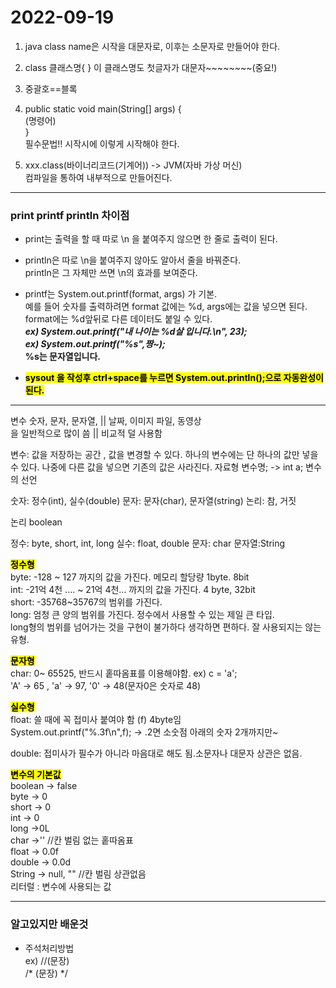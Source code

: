 2022-09-19
================================

1. java class name은 시작을 대문자로, 이후는 소문자로 만들어야 한다.   

2. class 클래스명{
}
이 클래스명도 첫글자가 대문자~~~~~~~~(중요!)  

3. 중괄호==블록

4. public static void main(String[] args) {  
	(명령어)  
	}   
필수문법!! 시작시에 이렇게 시작해야 한다.

5. xxx.class(바이너리코드(기계어)) -> JVM(자바 가상 머신)  
컴파일을 통하여 내부적으로 만들어진다.

-------------------
### print printf println 차이점
- print는 출력을 할 때 따로 \n 을 붙여주지 않으면 한 줄로 출력이 된다.   

- println은 따로 \n을 붙여주지 않아도 알아서 줄을 바꿔준다.   
println은 그 자체만 쓰면 \n의 효과를 보여준다.
 
- printf는 System.out.printf(format, args) 가 기본.  
예를 들어 숫자를 출력하려면 format 값에는 %d, args에는 값을 넣으면 된다.  
format에는 %d앞뒤로 다른 데이터도 붙일 수 있다.  
 ***ex) System.out.printf("내 나이는 %d살 입니다.\n", 23);***   
 ***ex) System.out.printf("%s",짱~);***    
 **%s는 문자열입니다.**

- <mark>**sysout 을 작성후 ctrl+space를 누르면 System.out.println();으로 자동완성이 된다.**</mark>
----------------------
변수
숫자, 문자, 문자열,     || 날짜, 이미지 파일, 동영상    
 을 일반적으로 많이 씀 	 ||	비교적 덜 사용함
		
변수: 값을 저장하는 공간 , 값을 변경할 수 있다. 하나의 변수에는 단 하나의 값만 넣을 수 있다. 나중에 다른 값을 넣으면 기존의 값은 사라진다.
자료형 변수명; -> int a; 변수의 선언
		
숫자: 정수(int), 실수(double)
문자: 문자(char), 문자열(string)
논리: 참, 거짓
		
논리
boolean
		
정수: byte, short, int, long
실수: float, double
문자: char
문자열:String

<mark>**정수형**</mark>   
byte: -128 ~ 127 까지의 값을 가진다. 메모리 할당량 1byte. 8bit   
int: -21억 4천 .... ~ 21억 4천... 까지의 값을 가진다. 4 byte, 32bit   
short: -35768~35767의 범위를 가진다.   
long: 엄청 큰 양의 범위를 가진다. 정수에서 사용할 수 있는 제일 큰 타입.    
long형의 범위를 넘어가는 것을 구현이 불가하다 생각하면 편하다. 잘 사용되지는 않는 유형.   

<mark>**문자형**</mark>    
char: 0~ 65525, 반드시 홑따옴표를 이용해야함. ex) c = 'a';   
'A' -> 65 , 'a' -> 97, '0' -> 48(문자0은 숫자로 48)   

<mark>**실수형**</mark>    
float: 쓸 때에 꼭 접미사 붙여야 함 (f) 4byte임   
System.out.printf("%.3f\n",f); -> .2면 소숫점 아래의 숫자 2개까지만~   

double: 접미사가 필수가 아니라 마음대로 해도 됨.소문자나 대문자 상관은 없음.   

<mark>**변수의 기본값** </mark>   
boolean -> false    
byte -> 0   
short -> 0   
int -> 0   
long ->0L   
char ->'' //칸 벌림 없는 홑따옴표   
float -> 0.0f   
double -> 0.0d   
String -> null, "" //칸 벌림 상관없음   
리터럴 : 변수에 사용되는 값   

---------------------
### 알고있지만 배운것
- 주석처리방법    
ex) //(문장)    
  /* (문장) */